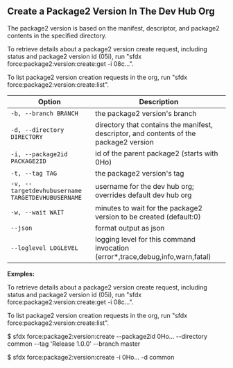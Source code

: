 ## Create a Package2 Version In The Dev Hub Org

The package2 version is based on the manifest, descriptor, and package2 contents in the specified directory.

To retrieve details about a package2 version create request, including status and package2 version id (05i), run "sfdx force:package2:version:create:get -i 08c...".

To list package2 version creation requests in the org, run "sfdx force:package2:version:create:list".



Option | Description
--- | --- 
```-b, --branch BRANCH``` | the package2 version's branch
```-d, --directory DIRECTORY``` | directory that contains the manifest, descriptor, and contents of the package2 version
```-i, --package2id PACKAGE2ID``` | id of the parent package2 (starts with 0Ho)
```-t, --tag TAG``` | the package2 version's tag
```-v, --targetdevhubusername TARGETDEVHUBUSERNAME``` | username for the dev hub org; overrides default dev hub org
```-w, --wait WAIT``` | minutes to wait for the package2 version to be created (default:0)
```--json``` | format output as json
```--loglevel LOGLEVEL``` | logging level for this command invocation (error*,trace,debug,info,warn,fatal)


__Exmples:__ 

To retrieve details about a package2 version create request, including status and package2 version id (05i), run "sfdx force:package2:version:create:get -i 08c...".

To list package2 version creation requests in the org, run "sfdx force:package2:version:create:list".

$ sfdx force:package2:version:create --package2id 0Ho... --directory common --tag 'Release 1.0.0' --branch master

$ sfdx force:package2:version:create -i 0Ho... -d common


